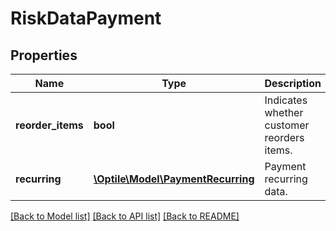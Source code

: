 # RiskDataPayment

## Properties
Name | Type | Description | Notes
------------ | ------------- | ------------- | -------------
**reorder_items** | **bool** | Indicates whether customer reorders items. | [optional] 
**recurring** | [**\Optile\Model\PaymentRecurring**](PaymentRecurring.md) | Payment recurring data. | [optional] 

[[Back to Model list]](../README.md#documentation-for-models) [[Back to API list]](../README.md#documentation-for-api-endpoints) [[Back to README]](../README.md)


